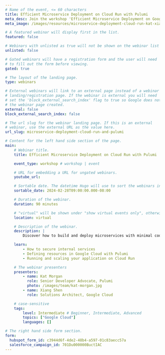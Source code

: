 ```yaml
---
# Name of the event, <= 60 characters
title: Efficient Microservice Deployment on Cloud Run with Pulumi
meta_desc: Join the workshop 'Efficient Microservice Deployment on Google Cloud Run' to learn how to build and deploy microservices with minimal code changes.
meta_image: /images/resources/microservice-deployment-cloud-run-kat-xiang.png

# A featured webinar will display first in the list.
featured: false

# Webinars with unlisted as true will not be shown on the webinar list
unlisted: false

# Gated webinars will have a registration form and the user will need
# to fill out the form before viewing.
gated: true

# The layout of the landing page.
type: webinars

# External webinars will link to an external page instead of a webinar
# landing/registration page. If the webinar is external you will need
# set the 'block_external_search_index' flag to true so Google does not index
# the webinar page created.
external: false
block_external_search_index: false

# The url slug for the webinar landing page. If this is an external
# webinar, use the external URL as the value here.
url_slug: microservice-deployment-cloud-run-and-pulumi

# Content for the left hand side section of the page.
main:
    # Webinar title.
    title: Efficient Microservice Deployment on Cloud Run with Pulumi

    event_type: workshop # workshop | event

    # URL for embedding a URL for ungated webinars.
    youtube_url:

    # Sortable date. The datetime Hugo will use to sort the webinars in date order.
    sortable_date: 2024-02-28T09:00:00.000-08:00

    # Duration of the webinar.
    duration: 90 minutes

    # "virtual" will be shown under "show virtual events only", otherwise shown as City, State (seattle, wa)
    location: virtual

    # Description of the webinar.
    description: |
        Discover how to build and deploy microservices with minimal code changes using Cloud Run. Learn to secure internal services with serverless VPC connectors, leverage Redis in Memorystore, and deploy infrastructure using Pulumi. Ideal for developers seeking efficient, scalable solutions on Google Cloud.

    learn:
        - How to secure internal services
        - Defining resources in Google Cloud with Pulumi
        - Running and scaling your application on Cloud Run

    # The webinar presenters
    presenters:
        - name: Kat Morgan
          role: Senior Developer Advocate, Pulumi
          photo: /images/team/kat-morgan.jpg
        - name: Xiang Shen
          role: Solutions Architect, Google Cloud

    # case-sensitive
    tags:
        level: Intermediate # Beginner, Intermediate, Advanced
        topics: ["Google Cloud"]
        languages: []

# The right hand side form section.
form:
  hubspot_form_id: c3944d6f-4de2-48b4-a597-01c83aecc57a
  salesforce_campaign_id: 701Du000000BuctIAC
---
```

